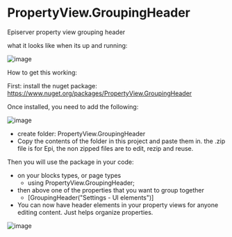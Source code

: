 # PropertyView.GroupingHeader
Episerver property view grouping header

what it looks like when its up and running:

![image](https://user-images.githubusercontent.com/12612426/110833779-0a83a800-825a-11eb-9b26-111a73d2bc39.png)

How to get this working:

First: install the nuget package: https://www.nuget.org/packages/PropertyView.GroupingHeader

Once installed, you need to add the following:

![image](https://user-images.githubusercontent.com/12612426/110834290-9bf31a00-825a-11eb-8403-e8365b96a978.png)
- create folder: PropertyView.GroupingHeader
- Copy the contents of the folder in this project and paste them in. the .zip file is for Epi, the non zipped files are to edit, rezip and reuse.

Then you will use the package in your code:
- on your blocks types, or page types
    - using PropertyView.GroupingHeader;
- then above one of the properties that you want to group together
    - [GroupingHeader("Settings - UI elements")]
- You can now have header elements in your property views for anyone editing content. Just helps organize properties.

![image](https://user-images.githubusercontent.com/12612426/110834844-4b2ff100-825b-11eb-9ce4-199227b0fd63.png)

